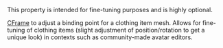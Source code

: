 This property is intended for fine-tuning purposes and is highly optional.

[CFrame](https://developer.roblox.com/en-us/api-reference/datatype/CFrame) to adjust a binding point for a clothing item mesh. Allows for fine-tuning of clothing items (slight adjustment of position/rotation to get a unique look) in contexts such as community-made avatar editors.